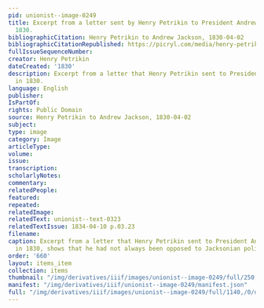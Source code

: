 ```yaml
---
pid: unionist--image-0249
title: Excerpt from a letter sent by Henry Petrikin to President Andrew Jackson in
  1830.
bibliographicCitation: Henry Petrikin to Andrew Jackson, 1830-04-02
bibliographicCitationRepublished: https://picryl.com/media/henry-petrikin-to-andrew-jackson-april-2-1830-2
fullIssueSequenceNumber: 
creator: Henry Petrikin
dateCreated: '1830'
description: Excerpt from a letter that Henry Petrikin sent to President Andrew Jackson
  in 1830.
language: English
publisher: 
IsPartOf: 
rights: Public Domain
source: Henry Petrikin to Andrew Jackson, 1830-04-02
subject: 
type: image
category: Image
articleType: 
volume: 
issue: 
transcription: 
scholarlyNotes: 
commentary: 
relatedPeople: 
featured: 
repeated: 
relatedImage: 
relatedText: unionist--text-0323
relatedTextIssue: 1834-04-10 p.03.23
filename: 
caption: Excerpt from a letter that Henry Petrikin sent to President Andrew Jackson
  in 1830, shows that he had not always been opposed to Jacksonian policies.
order: '660'
layout: items_item
collection: items
thumbnail: "/img/derivatives/iiif/images/unionist--image-0249/full/250,/0/default.jpg"
manifest: "/img/derivatives/iiif/unionist--image-0249/manifest.json"
full: "/img/derivatives/iiif/images/unionist--image-0249/full/1140,/0/default.jpg"
---
```

